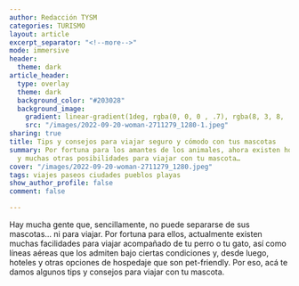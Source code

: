 ```yaml
---
author: Redacción TYSM
categories: TURISMO
layout: article
excerpt_separator: "<!--more-->"
mode: immersive
header:
  theme: dark
article_header:
  type: overlay
  theme: dark
  background_color: "#203028"
  background_image:
    gradient: linear-gradient(1deg, rgba(0, 0, 0 , .7), rgba(8, 3, 8, .9))
    src: "/images/2022-09-20-woman-2711279_1280-1.jpeg"
sharing: true
title: Tips y consejos para viajar seguro y cómodo con tus mascotas
summary: Por fortuna para los amantes de los animales, ahora existen hoteles pet-friendly
  y muchas otras posibilidades para viajar con tu mascota…
cover: "/images/2022-09-20-woman-2711279_1280.jpeg"
tags: viajes paseos ciudades pueblos playas
show_author_profile: false
comment: false

---
```

Hay mucha gente que, sencillamente, no puede separarse de sus mascotas… ni para viajar. Por fortuna para ellos, actualmente existen muchas facilidades para viajar acompañado de tu perro o tu gato, así como líneas aéreas que los admiten bajo ciertas condiciones y, desde luego, hoteles y otras opciones de hospedaje que son pet-friendly. Por eso, acá te damos algunos tips y consejos para viajar con tu mascota.